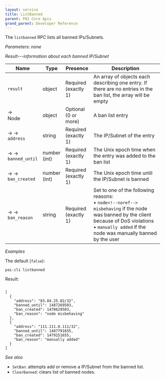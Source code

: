 ```yaml
---
layout: service
title: ListBanned
parent: PAI Core Apis
grand_parent: Developer Reference
---
```




The `listbanned` RPC lists all banned IPs/Subnets.

*Parameters: none*

*Result---information about each banned IP/Subnet*

| Name | Type      | Presence            | Description
|------|-----------|---------------------|-------------
| `result`  | object | Required<br>(exactly 1) | An array of objects each describing one entry. If there are no entries in the ban list, the array will be empty
| →<br>Node | object | Optional<br>(0 or more) | A ban list entry
| → →<br>`address` | string | Required<br>(exactly 1) | The IP/Subnet of the entry
| → →<br>`banned_until` | number<br>(int) | Required<br>(exactly 1) | The Unix epoch time when the entry was added to the ban list
| → →<br>`ban_created` | number<br>(int) | Required<br>(exactly 1) | The Unix epoch time until the IP/Subnet is banned
| → →<br>`ban_reason` | string | Required<br>(exactly 1) | Set to one of the following reasons:<br>• `node<!--noref--> misbehaving` if the node was banned by the client because of DoS violations<br>• `manually added` if the node was manually banned by the user


*Examples*

The default (`false`):

```
pai-cli listbanned
```

Result:

```

[
  {
    "address": "83.84.25.82/32",
    "banned_until": 1487269503,
    "ban_created": 1478629503,
    "ban_reason": "node misbehaving"
  },
  {
    "address": "111.111.0.111/32",
    "banned_until": 1487791655,
    "ban_created": 1479151655,
    "ban_reason": "manually added"
  }
]
```

*See also*

* `SetBan`: attempts add or remove a IP/Subnet from the banned list.
* `ClearBanned`:  clears list of banned nodes.


